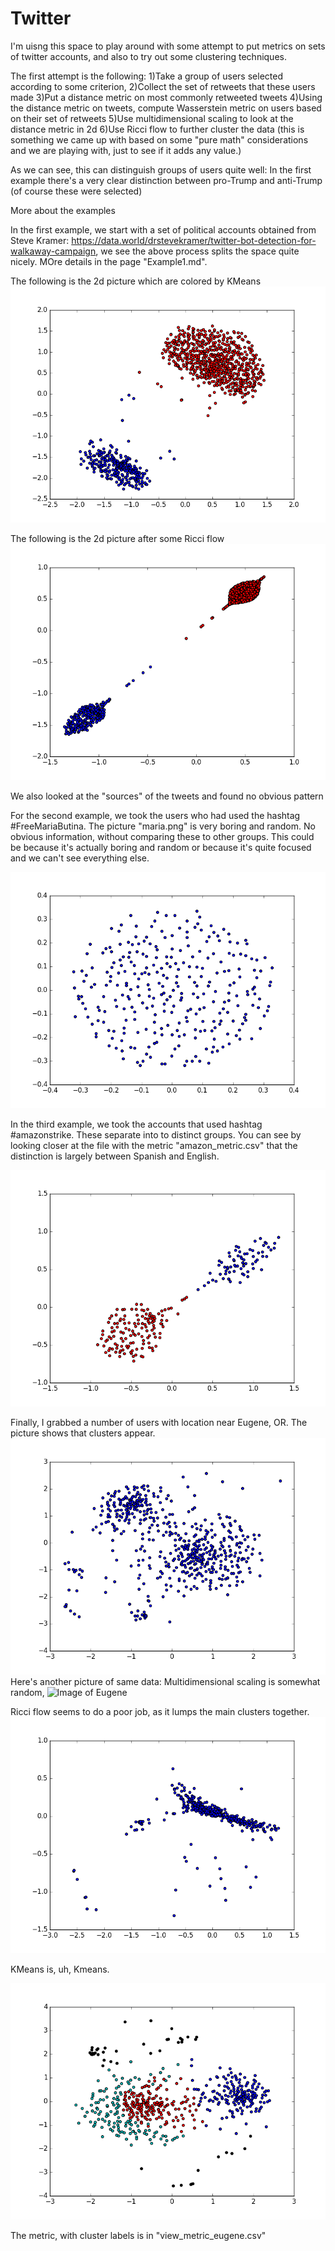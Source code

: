 # Twitter
I'm uisng this space to play around with some attempt to put metrics on sets of twitter accounts, and also to try out some clustering techniques. 

The first attempt is the following:
1)Take a group of users selected according to some criterion, 
2)Collect the set of retweets that these users made
3)Put a distance metric on most commonly retweeted tweets
4)Using the distance metric on tweets, compute Wasserstein metric on users based on their set of retweets
5)Use multidimensional scaling to look at the distance metric in 2d
6)Use Ricci flow to further cluster the data (this is something we came up with based on some "pure math" considerations and we are playing with, just to see if it adds any value.) 

As we can see, this can distinguish groups of users quite well: In the first example there's a very clear distinction between pro-Trump and anti-Trump (of course these were selected) 

More about the examples
 
In the first example, we start with a set of political accounts obtained from Steve Kramer:  https://data.world/drstevekramer/twitter-bot-detection-for-walkaway-campaign, we see the above process splits the space quite nicely.  MOre details in the page "Example1.md". 


The following is the 2d picture which are colored by KMeans
![Image of  metric](https://github.com/DeepStateLearning/Twitter/blob/master/RedBlueNoRicci.png)


The following is the 2d picture after some Ricci flow 
![Image of clustered metric](https://github.com/DeepStateLearning/Twitter/blob/master/RBwithRIcci1500.png)

We also looked at the "sources" of the tweets and found no obvious pattern


For the second example, we took the users who had used the hashtag #FreeMariaButina.   The picture "maria.png" is very boring and random.  No obvious information, without comparing these to other groups. This could be because it's actually boring and random or because it's quite focused and we can't see everything else. 

![Image of Maria](https://github.com/DeepStateLearning/Twitter/blob/master/maria.png)



In the third example, we took the accounts that used hashtag #amazonstrike.   These separate into to distinct groups.  You can see by looking closer at the file with the metric "amazon_metric.csv" that the distinction is largely between Spanish  and English.  


![Image of Amazon](https://github.com/DeepStateLearning/Twitter/blob/master/amazonRicci.png)

Finally, I grabbed a number of users with location near Eugene, OR.    The picture shows that clusters appear.
![Image of Eugene](https://github.com/DeepStateLearning/Twitter/blob/master/eugene.png)
Here's another picture of same data: Multidimensional scaling is somewhat random, 
![Image of Eugene](https://github.com/DeepStateLearning/Twitter/blob/master/#ugene2.png)


Ricci flow seems to do a poor job, as it lumps the main clusters together. 
![Image of Eugene](https://github.com/DeepStateLearning/Twitter/blob/master/eugeneRicciDoesBadJob.png) 

KMeans is, uh, Kmeans.  

![Image of Eugene](https://github.com/DeepStateLearning/Twitter/blob/master/EugeneKmeans.png) 

The metric, with cluster labels is in "view_metric_eugene.csv"
